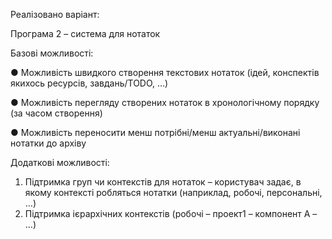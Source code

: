 Реалізовано варіант:

Програма 2 – система для нотаток

Базові можливості:

● Можливість швидкого створення текстових нотаток (ідей, конспектів якихось
ресурсів, завдань/TODO, …)

● Можливість перегляду створених нотаток в хронологічному порядку (за часом
створення)

● Можливість переносити менш потрібні/менш актуальні/виконані нотатки до архіву

Додаткові можливості:
1. Підтримка груп чи контекстів для нотаток – користувач задає, в якому контексті
робляться нотатки (наприклад, робочі, персональні, …)
2. Підтримка ієрархічних контекстів (робочі – проект1 – компонент А – …)
